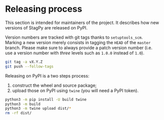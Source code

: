 Releasing process
=================

This section is intended for maintainers of the project. It describes how new
versions of StagPy are released on PyPI.

Version numbers are tracked with git tags thanks to `setuptools_scm`. Marking
a new version merely consists in tagging the `HEAD` of the `master` branch.
Please make sure to always provide a patch version number (i.e. use a version
number with *three* levels such as `1.0.0` instead of `1.0`).

```sh title="shell"
git tag -a vX.Y.Z
git push --follow-tags
```

Releasing on PyPI is a two steps process:

1. construct the wheel and source package;
2. upload those on PyPI using `twine` (you will need a PyPI token).

```sh title="shell"
python3 -m pip install -U build twine
python3 -m build
python3 -m twine upload dist/*
rm -rf dist/
```
